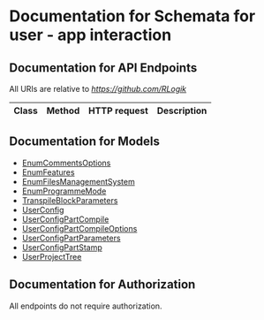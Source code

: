 # Documentation for Schemata for user - app interaction

<a name="documentation-for-api-endpoints"></a>
## Documentation for API Endpoints

All URIs are relative to *https://github.com/RLogik*

| Class | Method | HTTP request | Description |
|------------ | ------------- | ------------- | -------------|


<a name="documentation-for-models"></a>
## Documentation for Models

 - [EnumCommentsOptions](./Models/EnumCommentsOptions.md)
 - [EnumFeatures](./Models/EnumFeatures.md)
 - [EnumFilesManagementSystem](./Models/EnumFilesManagementSystem.md)
 - [EnumProgrammeMode](./Models/EnumProgrammeMode.md)
 - [TranspileBlockParameters](./Models/TranspileBlockParameters.md)
 - [UserConfig](./Models/UserConfig.md)
 - [UserConfigPartCompile](./Models/UserConfigPartCompile.md)
 - [UserConfigPartCompileOptions](./Models/UserConfigPartCompileOptions.md)
 - [UserConfigPartParameters](./Models/UserConfigPartParameters.md)
 - [UserConfigPartStamp](./Models/UserConfigPartStamp.md)
 - [UserProjectTree](./Models/UserProjectTree.md)


<a name="documentation-for-authorization"></a>
## Documentation for Authorization

All endpoints do not require authorization.
